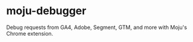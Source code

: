 # moju-debugger
Debug requests from GA4, Adobe, Segment, GTM, and more with Moju's Chrome extension.
